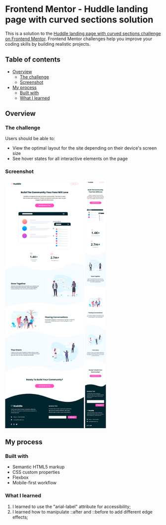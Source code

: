 # Frontend Mentor - Huddle landing page with curved sections solution

This is a solution to the [Huddle landing page with curved sections challenge on Frontend Mentor](https://www.frontendmentor.io/challenges/huddle-landing-page-with-curved-sections-5ca5ecd01e82137ec91a50f2). Frontend Mentor challenges help you improve your coding skills by building realistic projects. 

## Table of contents

- [Overview](#overview)
  - [The challenge](#the-challenge)
  - [Screenshot](#screenshot)
- [My process](#my-process)
  - [Built with](#built-with)
  - [What I learned](#what-i-learned)

## Overview

### The challenge

Users should be able to:

- View the optimal layout for the site depending on their device's screen size
- See hover states for all interactive elements on the page

### Screenshot

<img src="screenshot-desktop.png" height="800px">
<img src="screenshot-mobile.png" height="800px">


## My process

### Built with

- Semantic HTML5 markup
- CSS custom properties
- Flexbox
- Mobile-first workflow

### What I learned

1. I learned to use the "arial-label" attribute for accessibility;
2. I learned how to manipulate ::after and ::before to add different edge effects;